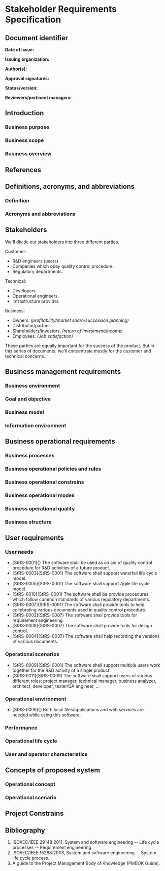 # Stakeholder Requirements Specification

## Document identifier

**Date of issue:**

**Issuing organization:**

**Author(s):**

**Approval signatures:**

**Status/version:**

**Reviewers/pertinent managers:**

## Introduction

### Business purpose

### Business scope

### Business overview

## References

## Definitions, acronyms, and abbreviations

### Definition

### Acronyms and abbreviations

## Stakeholders

We'll divide our stakeholders into three different parties.

Customer:

- R&D engineers (users).
- Companies which obey quality control procedure.
- Regulatory departments.

Technical:

- Developers.
- Operational engineers.
- Infrastructure provider.

Business:

- Owners. *(profitability/market share/succession planning)*
- Distributor/partner.
- Shareholders/investors. *(return of investment/income)*
- Employees. *(Job satisfaction)*

These parties are equally important for the success of the product. But in this series of documents, we'll concentrate mostly for the customer and technical concerns.

## Business management requirements

### Business environment

### Goal and objective

### Business model

### Information environment

## Business operational requirements

### Business processes

### Business operational policies and rules

### Business operational constrains

### Business operational modes

### Business operational quality

### Business structure

## User requirements

### User needs

- [StRS-0001]{} The software shall be used as an aid of quality control procedure for R&D activities of a future product.
- [StRS-0003]{StRS-0001} The software shall support waterfall life cycle model.
- [StRS-0005]{StRS-0001} The software shall support Agile life cycle model.
- [StRS-0010]{StRS-0001} The software shall be provide procedures which follow common standards of various regulatory departments.
- [StRS-0007]{StRS-0001} The software shall provide tools to help collebrating various documents used in quality control procedure.
- [StRS-0002]{StRS-0007} The software shall provide tools for requirement engineering.
- [StRS-0008]{StRS-0007} The software shall provide tools for design control.
- [StRS-0004]{StRS-0007} The software shall help recording the versions of various documents.

### Operational scenarios

- [StRS-0009]{StRS-0001} The software shall support multiple users work together for the R&D activity of a single product.
- [StRS-0011]{StRS-0009} The software shall support users of various different roles: project manager, technical manager, business analyzer, architect, developer, tester/QA engineer, ...

### Operational environment

- [StRS-0006]{} Both local files/applications and web services are needed while using this software.

### Performance

### Operational life cycle

### User and operator characteristics

## Concepts of proposed system

### Operational concept

### Operational scenario

## Project Constrains

## Bibliography

1. ISO/IEC/IEEE 29148:2011, System and software engineering -- Life cycle processes -- Requirement engineering.
2. ISO/IEC/IEEE 15288:2008, System and software engineering -- System life cycle process.
3. A guide to the Project Management Body of Knowledge (PMBOK Guide).
